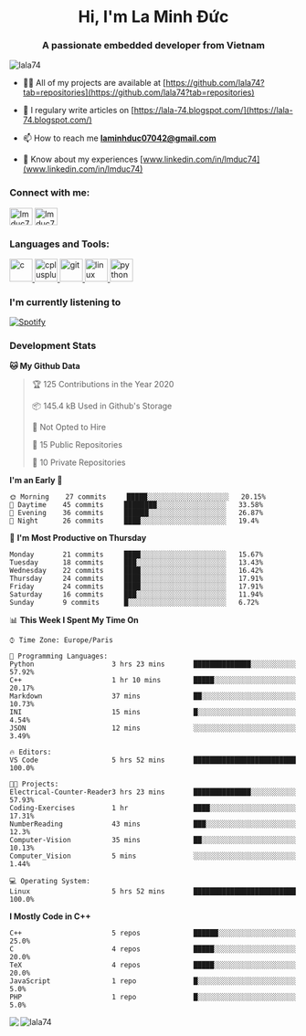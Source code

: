 <h1 align="center">Hi, I'm La Minh Đức</h1>
<h3 align="center">A passionate embedded developer from Vietnam</h3>

<p align="left"> <img src="https://komarev.com/ghpvc/?username=lala74&label=Profile%20views&color=0e75b6&style=flat"
                alt="lala74" /> </p>

- 👨‍💻 All of my projects are available at
[https://github.com/lala74?tab=repositories](https://github.com/lala74?tab=repositories)

- 📝 I regulary write articles on [https://lala-74.blogspot.com/](https://lala-74.blogspot.com/)

- 📫 How to reach me **laminhduc07042@gmail.com**

- 📄 Know about my experiences [www.linkedin.com/in/lmduc74](www.linkedin.com/in/lmduc74)

### Connect with me:
<p align="left">
        <a href="https://linkedin.com/in/lmduc74" target="blank"><img align="center"
                        src="https://cdn.jsdelivr.net/npm/simple-icons@3.0.1/icons/linkedin.svg" alt="lmduc74"
                        height="30" width="40" /></a>
        <a href="https://fb.com/lmduc74" target="blank"><img align="center"
                        src="https://cdn.jsdelivr.net/npm/simple-icons@3.0.1/icons/facebook.svg" alt="lmduc74"
                        height="30" width="40" /></a>
</p>

### Languages and Tools:
<p align="left"> <a href="https://www.cprogramming.com/" target="_blank"> <img
                        src="https://devicons.github.io/devicon/devicon.git/icons/c/c-original.svg" alt="c" width="40"
                        height="40" /> </a> <a href="https://www.w3schools.com/cpp/" target="_blank"> <img
                        src="https://devicons.github.io/devicon/devicon.git/icons/cplusplus/cplusplus-original.svg"
                        alt="cplusplus" width="40" height="40" /> </a> <a href="https://git-scm.com/" target="_blank">
                <img src="https://www.vectorlogo.zone/logos/git-scm/git-scm-icon.svg" alt="git" width="40"
                        height="40" /> </a> <a href="https://www.linux.org/" target="_blank"> <img
                        src="https://devicons.github.io/devicon/devicon.git/icons/linux/linux-original.svg" alt="linux"
                        width="40" height="40" /> </a> <a href="https://www.python.org" target="_blank"> <img
                        src="https://devicons.github.io/devicon/devicon.git/icons/python/python-original.svg"
                        alt="python" width="40" height="40" /> </a> </p>

### I'm currently listening to
[![Spotify](https://spotify-playing-git-master.lala74.vercel.app/api/spotify)](https://open.spotify.com/user/nrjaez36fdyqfexa07wju067g)


### Development Stats
<!--START_SECTION:waka-->
**🐱 My Github Data** 

> 🏆 125 Contributions in the Year 2020
 > 
> 📦 145.4 kB Used in Github's Storage 
 > 
> 🚫 Not Opted to Hire
 > 
> 📜 15 Public Repositories
 > 
> 🔑 10 Private Repositories 

**I'm an Early 🐤** 

```text
🌞 Morning    27 commits     █████░░░░░░░░░░░░░░░░░░░░   20.15% 
🌆 Daytime    45 commits     ████████░░░░░░░░░░░░░░░░░   33.58% 
🌃 Evening    36 commits     ██████░░░░░░░░░░░░░░░░░░░   26.87% 
🌙 Night      26 commits     ████░░░░░░░░░░░░░░░░░░░░░   19.4%

```
📅 **I'm Most Productive on Thursday** 

```text
Monday       21 commits     ████░░░░░░░░░░░░░░░░░░░░░   15.67% 
Tuesday      18 commits     ███░░░░░░░░░░░░░░░░░░░░░░   13.43% 
Wednesday    22 commits     ████░░░░░░░░░░░░░░░░░░░░░   16.42% 
Thursday     24 commits     ████░░░░░░░░░░░░░░░░░░░░░   17.91% 
Friday       24 commits     ████░░░░░░░░░░░░░░░░░░░░░   17.91% 
Saturday     16 commits     ███░░░░░░░░░░░░░░░░░░░░░░   11.94% 
Sunday       9 commits      █░░░░░░░░░░░░░░░░░░░░░░░░   6.72%

```


📊 **This Week I Spent My Time On** 

```text
⌚︎ Time Zone: Europe/Paris

💬 Programming Languages: 
Python                   3 hrs 23 mins       ██████████████░░░░░░░░░░░   57.92% 
C++                      1 hr 10 mins        █████░░░░░░░░░░░░░░░░░░░░   20.17% 
Markdown                 37 mins             ██░░░░░░░░░░░░░░░░░░░░░░░   10.73% 
INI                      15 mins             █░░░░░░░░░░░░░░░░░░░░░░░░   4.54% 
JSON                     12 mins             ░░░░░░░░░░░░░░░░░░░░░░░░░   3.49%

🔥 Editors: 
VS Code                  5 hrs 52 mins       █████████████████████████   100.0%

🐱‍💻 Projects: 
Electrical-Counter-Reader3 hrs 23 mins       ██████████████░░░░░░░░░░░   57.93% 
Coding-Exercises         1 hr                ████░░░░░░░░░░░░░░░░░░░░░   17.31% 
NumberReading            43 mins             ███░░░░░░░░░░░░░░░░░░░░░░   12.3% 
Computer-Vision          35 mins             ██░░░░░░░░░░░░░░░░░░░░░░░   10.13% 
Computer_Vision          5 mins              ░░░░░░░░░░░░░░░░░░░░░░░░░   1.44%

💻 Operating System: 
Linux                    5 hrs 52 mins       █████████████████████████   100.0%

```

**I Mostly Code in C++** 

```text
C++                      5 repos             ██████░░░░░░░░░░░░░░░░░░░   25.0% 
C                        4 repos             █████░░░░░░░░░░░░░░░░░░░░   20.0% 
TeX                      4 repos             █████░░░░░░░░░░░░░░░░░░░░   20.0% 
JavaScript               1 repo              █░░░░░░░░░░░░░░░░░░░░░░░░   5.0% 
PHP                      1 repo              █░░░░░░░░░░░░░░░░░░░░░░░░   5.0%

```



<!--END_SECTION:waka-->


<img align="left" src="https://github-readme-stats-chi-rust.vercel.app/api?username=lala74&show_icons=true&hide_border=true" /> 

<img align="left"
src="https://github-readme-stats.vercel.app/api/top-langs?username=lala74&show_icons=true&locale=en&layout=compact&hide_border=true" alt="lala74" />  
